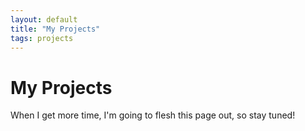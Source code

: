 ```yaml
---
layout: default
title: "My Projects"
tags: projects
---
```


# My Projects

When I get more time, I'm going to flesh this page out, so stay tuned!
